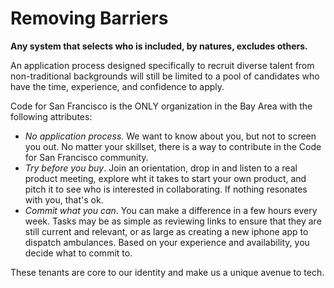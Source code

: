 # Removing Barriers

**Any system that selects who is included, by natures, excludes others.**&#x20;

An application process designed specifically to recruit diverse talent from non-traditional backgrounds will still be limited to a pool of candidates who have the time, experience, and confidence to apply.

Code for San Francisco is the ONLY organization in the Bay Area with the following attributes:

* _No application process._ We want to know about you, but not to screen you out. No matter your skillset, there is a way to contribute in the Code for San Francisco community.&#x20;
* _Try before you buy_. Join an orientation, drop in and listen to a real product meeting, explore wht it takes to start your own product, and pitch it to see who is interested in collaborating. If nothing resonates with you, that's ok.&#x20;
* _Commit what you can_. You can make a difference in a few hours every week. Tasks may be as simple as reviewing links to ensure that they are still current and relevant, or as large as creating a new iphone app to dispatch ambulances. Based on your experience and availability, you decide what to commit to.

These tenants are core to our identity and make us a unique avenue to tech.
